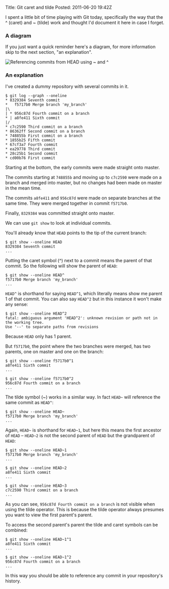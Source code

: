 Title: Git caret and tilde
Posted: 2011-06-20 19:42Z

I spent a little bit of time playing with Git today, specifically the way that the ^ (caret) and ~ (tilde) work and thought I'd document it here in case I forget.

### A diagram

If you just want a quick reminder here's a diagram, for more information skip to the next section, "an explanation".

![Referencing commits from HEAD using ~ and ^](http://static.paulboxley.com.s3.amazonaws.com/git-head.png)

### An explanation

I've created a dummy repository with several commits in it.

    $ git log --graph --oneline
    * 8329384 Seventh commit
    *   f5717b0 Merge branch 'my_branch'
    |\  
    | * 956c87d Fourth commit on a branch
    * | a8fe411 Sixth commit
    |/  
    * c7c2590 Third commit on a branch
    * 86362ff Second commit on a branch
    * 748855b First commit on a branch
    * 1855b25 Fifth commit
    * 67cf3a7 Fourth commit
    * ea29778 Third commit
    * 28c25b1 Second commit
    * cd00b76 First commit
    
Starting at the bottom, the early commits were made straight onto master.

The commits starting at `748855b` and moving up to `c7c2590` were made on a branch and merged into master, but no changes had been made on master in the mean time.

The commits `a8fe411` and `956c87d` were made on separate branches at the same time. They were merged together in commit `f5717b0`.

Finally, `8329384` was committed straight onto master.

We can use `git show` to look at individual commits.

You'll already know that `HEAD` points to the tip of the current branch:

    $ git show --oneline HEAD
    8329384 Seventh commit
    ...

Putting the caret symbol (^) next to a commit means the parent of that commit. So the following will show the parent of `HEAD`:

    $ git show --oneline HEAD^
    f5717b0 Merge branch 'my_branch'
    ...

`HEAD^` is shorthand for saying `HEAD^1`, which literally means show me parent 1 of that commit. You can also say `HEAD^2` but in this instance it won't make any sense:

    $ git show --oneline HEAD^2
    fatal: ambiguous argument 'HEAD^2': unknown revision or path not in the working tree.
    Use '--' to separate paths from revisions

Because `HEAD` only has 1 parent.

But `f5717b0`, the point where the two branches were merged, has two parents, one on master and one on the branch:

    $ git show --oneline f5717b0^1
    a8fe411 Sixth commit
    ...
    
    $ git show --oneline f5717b0^2
    956c87d Fourth commit on a branch
    ...

The tilde symbol (~) works in a similar way. In fact `HEAD~` will reference the same commit as `HEAD^`:

    $ git show --oneline HEAD~
    f5717b0 Merge branch 'my_branch'
    ...

Again, `HEAD~` is shorthand for `HEAD~1`, but here this means the first ancestor of `HEAD` – `HEAD~2` is not the second parent of `HEAD` but the grandparent of `HEAD`:

    $ git show --oneline HEAD~1
    f5717b0 Merge branch 'my_branch'
    ...
    
    $ git show --oneline HEAD~2
    a8fe411 Sixth commit
    ...
    
    $ git show --oneline HEAD~3
    c7c2590 Third commit on a branch
    ...

As you can see, `956c87d Fourth commit on a branch` is not visible when using the tilde operator. This is because the tilde operator always presumes you want to view the first parent's parent.

To access the second parent's parent the tilde and caret symbols can be combined:

    $ git show --oneline HEAD~1^1
    a8fe411 Sixth commit
    ...
    
    $ git show --oneline HEAD~1^2
    956c87d Fourth commit on a branch
    ...

In this way you should be able to reference any commit in your repository's history.